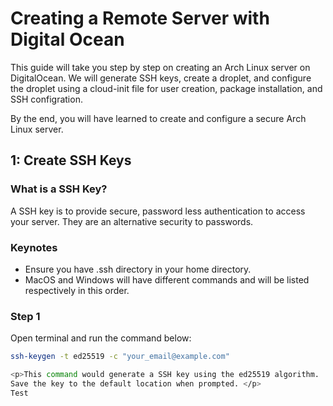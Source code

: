 # Creating a Remote Server with Digital Ocean
This guide will take you step by step on creating an Arch Linux server on DigitalOcean. We will generate SSH keys, create a droplet, and configure the droplet using a cloud-init file for user creation, package installation, and SSH configration.
<p> By the end, you will have learned to create and configure a secure Arch Linux server. </p>

## 1: Create SSH Keys
### What is a SSH Key?
<p> A SSH key is to provide secure, password less authentication to access your server. They are an alternative security to passwords. </p>

### Keynotes
* Ensure you have .ssh directory in your home directory.
* MacOS and Windows will have different commands and will be listed respectively in this order. 

### Step 1
<p> Open terminal and run the command below: </p>

```bash
ssh-keygen -t ed25519 -c "your_email@example.com"

<p>This command would generate a SSH key using the ed25519 algorithm. 
Save the key to the default location when prompted. </p>
Test

